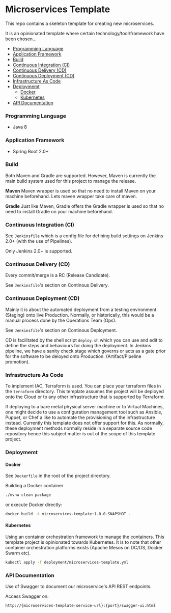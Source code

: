 # Microservices Template

This repo contains a skeleton template for creating new microservices. 

It is an opinionated template where certain technology/tool/framework have been chosen...

* [Programming Language](#programming-language)
* [Application Framework](#application-framework)
* [Build](#build)
* [Continuous Integration (CI)](#continuous-integration)
* [Continuous Delivery (CD)](#continuous-delivery)
* [Continuous Deployment (CD)](#continuous-deployment)
* [Infrastructure As Code](#infrastructure-as-code)
* [Deploymemt](#deploymemt)
    * [Docker](#docker)
    * [Kubernetes](#kubernetes)
* [API Documentation](#api-documentation)

### <a name="programming-language"></a>Programming Language

- Java 8

### <a name="application-framework"></a>Application Framework

- Spring Boot 2.0+

### <a name="build"></a>Build

Both Maven and Gradle are supported. However, Maven is currently the main build system used for this project to manage the release.

__Maven__
Maven wrapper is used so that no need to install Maven on your machine beforehand. Lets maven wrapper take care of maven.

__Gradle__
Just like Maven, Gradle offers the Gradle wrapper is used so that no need to install Gradle on your machine beforehand.

### <a name="continous-integration"></a>Continuous Integration (CI)

See `Jenkinsfile` which is a config file for defining build settings on Jenkins 2.0+ (with the use of Pipelines).

Only Jenkins 2.0+ is supported.

### <a name="continous-delivery"></a>Continuous Delivery (CD)

Every commit/merge is a RC (Release Candidate).

See `Jenkinsfile`'s section on Continous Delivery.

### <a name="continous-deployment"></a>Continuous Deployment (CD)

Mainly it is about the automated deployment from a testing environment (Staging) onto live Production.
Normally, or historically, this would be a manual process done by the Operations Team (Ops).

See `Jenkinsfile`'s section on Continous Deployment.

CD is facilitated by the shell script `deploy.sh` which you can use and edit to define the steps and behaviours for
doing the deployment. In Jenkins pipeline, we have a sanity check stage which governs or acts as a gate prior for the software
to be deloyed onto Production. (Artifact/Pipeline promotion).

### <a name="infrastructure-as-code"></a>Infrastructure As Code

To implement IAC, Terraform is used. You can place your terraform files in the `terraform` directory.
This template assumes the project will be deployed onto the Cloud or to any other infrastructure that is supported by Terraform.

If deploying to a bare metal physical server machine or to Virtual Machines, one might decide to use a configuration management tool such as Ansible, Puppet, or Chef a like to automate the provisioning of the infrastructure instead. Currently this template does not offer support for this. As normally, these deployment methods normally reside in a separate source code repository hence this subject matter is out of the scope of this template project.

### <a name="deploymemt"></a>Deploymemt

#### <a name="docker"></a>Docker

See `Dockerfile` in the root of the project directory.

Building a Docker container

```bash
./mvnw clean package
```

or execute Docker directly:

```bash
docker build -t microservices-template:1.0.0-SNAPSHOT .
```

#### <a name="kubernetes"></a>Kubernetes

Using an container orchestration framework to manage the containers. This template project is opinionated towards Kubernetes. It is to note that other container orchestration platforms exists (Apache Mesos on DC/OS, Docker Swarm etc).

```bash
kubectl apply -f deployment/microservices-template.yml
```

### <a name="api-documentation"></a>API Documentation

Use of Swagger to document our microservice's API REST endpoints.

Access Swagger on:

```
http://{microservices-template-service-url}:{port}/swagger-ui.html
```

